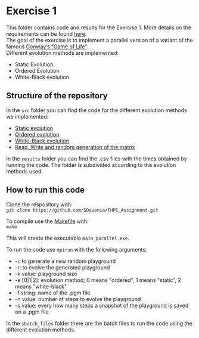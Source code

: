 # Exercise 1
This folder contains code and results for the Exercise 1. More details on the requirements can be found [here](https://github.com/Foundations-of-HPC/Foundations_of_HPC_2022/blob/main/Assignment/exercise1/Assignment_exercise1.pdf).\
The goal of the exercise is to implement a parallel version of a variant of the famous [Conway’s “Game of Life”](https://en.wikipedia.org/wiki/Conway%27s_Game_of_Life).\
Different evolution methods are implemented:
- Static Evolution
- Ordered Evolution
- White-Black evolution

## Structure of the repository
In the `src` folder you can find the code for the different evolution methods we implemented:
- [Static evolution](https://github.com/SDavenia/FHPC_Assignment/blob/main/Exercise1/src/evolve_static.c)
- [Ordered evolution](https://github.com/SDavenia/FHPC_Assignment/blob/main/Exercise1/src/evolve_ordered.c)
- [White-Black evolution](https://github.com/SDavenia/FHPC_Assignment/blob/main/Exercise1/src/black_white.c)
- [Read, Write and random generation of the matrix](https://github.com/SDavenia/FHPC_Assignment/blob/main/Exercise1/src/read_write_parallel.c)

In the `results` folder you can find the .csv files with the times obtained by running the code. The folder is subdivided according to the evolution methods used.

## How to run this code
Clone the respository with:\
```git clone https://github.com/SDavenia/FHPC_Assignment.git```

To compile use the [Makefile](https://github.com/FilippoOlivo/Foundations_of_HPC_Assignment/blob/main/excercise1/Makefile) with:\
`make`

This will create the executable `main_parallel.exe`.

To run the code use `mpirun` with the following arguments:
- -i: to generate a new random playground
- -r: to evolve the generated playground
- -k value: playground size
- -e [0|1|2]: evolution method; 0 means "ordered", 1 means "static", 2 means "white-black"
- -f string: name of the .pgm file
- -n value: number of steps to evolve the playground
- -s value: every how many steps a snapshot of the playground is saved on a .pgm file

In the `sbatch_files` folder there are the batch files to run the code using the different evolution methods.
